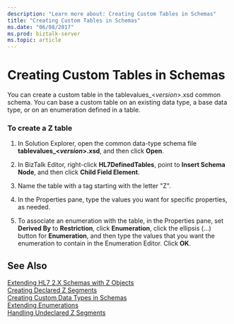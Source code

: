 ```yaml
---
description: "Learn more about: Creating Custom Tables in Schemas"
title: "Creating Custom Tables in Schemas"
ms.date: "06/08/2017"
ms.prod: biztalk-server
ms.topic: article
---
```

# Creating Custom Tables in Schemas
You can create a custom table in the tablevalues_\<*version*\>.xsd common schema. You can base a custom table on an existing data type, a base data type, or on an enumeration defined in a table.  
  
### To create a Z table  
  
1.  In Solution Explorer, open the common data-type schema file **tablevalues_\<*version*\>.xsd**, and then click **Open**.  
  
2.  In BizTalk Editor, right-click **HL7DefinedTables**, point to **Insert Schema Node**, and then click **Child Field Element**.  
  
3.  Name the table with a tag starting with the letter "Z".  
  
4.  In the Properties pane, type the values you want for specific properties, as needed.  
  
5.  To associate an enumeration with the table, in the Properties pane, set **Derived By** to **Restriction**, click **Enumeration**, click the ellipsis (…) button for **Enumeration**, and then type the values that you want the enumeration to contain in the Enumeration Editor. Click **OK**.  
  
## See Also  
 [Extending HL7 2.X Schemas with Z Objects](../../adapters-and-accelerators/accelerator-hl7/extending-hl7-2-x-schemas-with-z-objects.md)   
 [Creating Declared Z Segments](../../adapters-and-accelerators/accelerator-hl7/creating-declared-z-segments.md)   
 [Creating Custom Data Types in Schemas](../../adapters-and-accelerators/accelerator-hl7/creating-custom-data-types-in-schemas.md)   
 [Extending Enumerations](../../adapters-and-accelerators/accelerator-hl7/extending-enumerations.md)   
 [Handling Undeclared Z Segments](../../adapters-and-accelerators/accelerator-hl7/handling-undeclared-z-segments.md)
